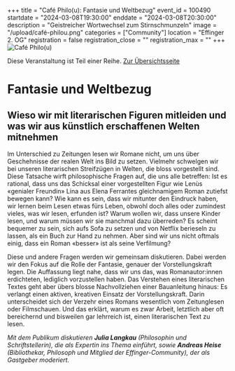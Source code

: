 +++
title = "Café Philo(u): Fantasie und Weltbezug"
event_id = 100490
startdate = "2024-03-08T19:30:00"
enddate = "2024-03-08T20:30:00"
description = "Geistreicher Wortwechsel zum Stirnschmunzeln"
image = "/upload/café-philou.png"
categories = ["Community"]
location = "Effinger 2. OG"
registration = false
registration_close = ""
registration_max = ""
+++
![Café Philo(u)](/upload/café-philou.png)
       
Diese Veranstaltung ist Teil einer Reihe. [Zur Übersichtsseite](/cafephilou)

# Fantasie und Weltbezug
## Wieso wir mit literarischen Figuren mitleiden und was wir aus künstlich erschaffenen Welten mitnehmen

Im Unterschied zu Zeitungen lesen wir Romane nicht, um uns über Geschehnisse
der realen Welt ins Bild zu setzen. Vielmehr schwelgen wir bei unseren
literarischen Streifzügen in Welten, die bloss vorgestellt sind. Diese Tatsache
wirft philosophische Fragen auf, die uns alle betreffen: Ist es rational, dass uns
das Schicksal einer vorgestellten Figur wie Lenùs «genialer Freundin» Lina aus
Elena Ferrantes gleichnamigem Roman zutiefst bewegen kann? Wie kann es sein,
dass wir mitunter den Eindruck haben, wir lernen beim Lesen etwas fürs Leben,
obwohl doch alles oder zumindest vieles, was wir lesen, erfunden ist? Warum
wollen wir, dass unsere Kinder lesen, und warum müssen wir sie manchmal dazu
überreden? Es scheint bequemer zu sein, sich aufs Sofa zu setzen und von Netflix
berieseln zu lassen, als ein Buch zur Hand zu nehmen. Aber sind wir uns nicht
oftmals einig, dass ein Roman «besser» ist als seine Verfilmung?

Diese und andere Fragen werden wir gemeinsam diskutieren. Dabei werden wir
den Fokus auf die Rolle der Fantasie, genauer der Vorstellungskraft legen. Die
Auffassung liegt nahe, dass wir uns das, was Romanautor:innen erdichteten,
lediglich vorzustellen haben. Das Verstehen eines literarischen Textes geht aber
übers blosse Nachvollziehen einer Bauanleitung hinaus: Es verlangt einen
aktiven, kreativen Einsatz der Vorstellungskraft. Darin unterscheidet sich der
Verzehr eines Romans wesentlich vom Zeitunglesen oder Filmschauen. Und das
erklärt, warum es zwar Arbeit, letztlich aber oft bereichernd und bisweilen gar
lehrreich ist, einen literarischen Text zu lesen.

*Mit dem Publikum diskutieren **Julia Langkau** (Philosophin und Schriftstellerin), die
als Expertin ins Thema einführt, sowie **Andreas Heise** (Bibliothekar, Philosoph und
Mitglied der Effinger-Community), der als Gastgeber moderiert.*
